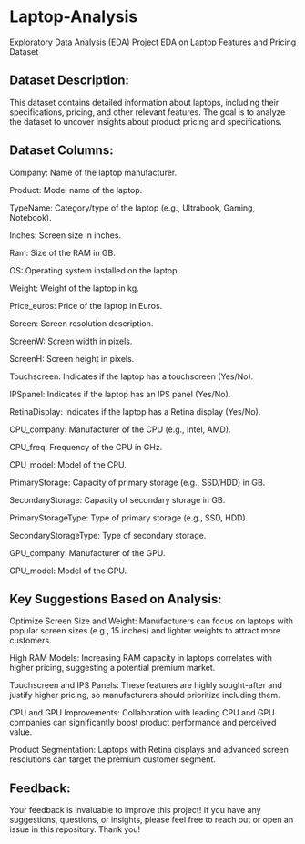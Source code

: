 # Laptop-Analysis
Exploratory Data Analysis (EDA) Project
EDA on Laptop Features and Pricing Dataset

## Dataset Description:
This dataset contains detailed information about laptops, including their specifications, pricing, and other relevant features. The goal is to analyze the dataset to uncover insights about product pricing and specifications.

## Dataset Columns:

Company: Name of the laptop manufacturer.

Product: Model name of the laptop.

TypeName: Category/type of the laptop (e.g., Ultrabook, Gaming, Notebook).

Inches: Screen size in inches.

Ram: Size of the RAM in GB.

OS: Operating system installed on the laptop.

Weight: Weight of the laptop in kg.

Price_euros: Price of the laptop in Euros.

Screen: Screen resolution description.

ScreenW: Screen width in pixels.

ScreenH: Screen height in pixels.

Touchscreen: Indicates if the laptop has a touchscreen (Yes/No).

IPSpanel: Indicates if the laptop has an IPS panel (Yes/No).

RetinaDisplay: Indicates if the laptop has a Retina display (Yes/No).

CPU_company: Manufacturer of the CPU (e.g., Intel, AMD).

CPU_freq: Frequency of the CPU in GHz.

CPU_model: Model of the CPU.

PrimaryStorage: Capacity of primary storage (e.g., SSD/HDD) in GB.

SecondaryStorage: Capacity of secondary storage in GB.

PrimaryStorageType: Type of primary storage (e.g., SSD, HDD).

SecondaryStorageType: Type of secondary storage.

GPU_company: Manufacturer of the GPU.

GPU_model: Model of the GPU.

## Key Suggestions Based on Analysis:

Optimize Screen Size and Weight: Manufacturers can focus on laptops with popular screen sizes (e.g., 15 inches) and lighter weights to attract more customers.

High RAM Models: Increasing RAM capacity in laptops correlates with higher pricing, suggesting a potential premium market.

Touchscreen and IPS Panels: These features are highly sought-after and justify higher pricing, so manufacturers should prioritize including them.

CPU and GPU Improvements: Collaboration with leading CPU and GPU companies can significantly boost product performance and perceived value.

Product Segmentation: Laptops with Retina displays and advanced screen resolutions can target the premium customer segment.

## Feedback:

Your feedback is invaluable to improve this project! If you have any suggestions, questions, or insights, please feel free to reach out or open an issue in this repository. Thank you!


